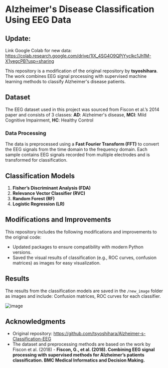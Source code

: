 # Alzheimer's Disease Classification Using EEG Data

## Update: 
Link Google Colab for new data: https://colab.research.google.com/drive/1IX_4SG4O9QPjYyclkc1Jh1M-X1yegcPB?usp=sharing

This repository is a modification of the original repository by **tsyoshihara**. The work combines EEG signal processing with supervised machine learning methods to classify Alzheimer's disease patients.

## Dataset
The EEG dataset used in this project was sourced from Fiscon et al.’s 2014 paper and consists of 3 classes: **AD**: Alzheimer's disease, **MCI**: Mild Cognitive Impairment, **HC**: Healthy Control

### Data Processing
The data is preprocessed using a **Fast Fourier Transform (FFT)** to convert the EEG signals from the time domain to the frequency domain. Each sample contains EEG signals recorded from multiple electrodes and is transformed for classification.

## Classification Models
1. **Fisher’s Discriminant Analysis (FDA)**
2. **Relevance Vector Classifier (RVC)**
3. **Random Forest (RF)**
4. **Logistic Regression (LR)**

## Modifications and Improvements
This repository includes the following modifications and improvements to the original code:
- Updated packages to ensure compatibility with modern Python versions.
- Saved the visual results of classification (e.g., ROC curves, confusion matrices) as images for easy visualization.

## Results
The results from the classification models are saved in the `/new_image` folder as images and include: Confusion matrices, ROC curves for each classifier.

![image](https://github.com/user-attachments/assets/8a7e97e1-77b5-4f21-b5f7-e34315bd7913)

## Acknowledgments
- Original repository: https://github.com/tsyoshihara/Alzheimer-s-Classification-EEG
- The dataset and preprocessing methods are based on the work by Fiscon et al. (2018) - **Fiscon, G., et al. (2018). Combining EEG signal processing with supervised methods for Alzheimer’s patients classification. BMC Medical Informatics and Decision Making.**
